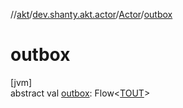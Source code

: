 //[akt](../../../index.md)/[dev.shanty.akt.actor](../index.md)/[Actor](index.md)/[outbox](outbox.md)

# outbox

[jvm]\
abstract val [outbox](outbox.md): Flow&lt;[TOUT](index.md)&gt;
